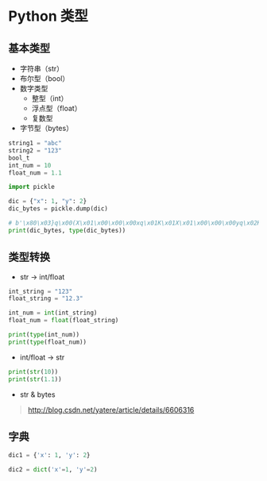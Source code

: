# Python 类型

## 基本类型

* 字符串（str）
* 布尔型（bool）
* 数字类型
  * 整型（int）
  * 浮点型（float）
  * 复数型
* 字节型（bytes）

```python
string1 = "abc"
string2 = "123"
bool_t
int_num = 10
float_num = 1.1
```

```python
import pickle

dic = {"x": 1, "y": 2}
dic_bytes = pickle.dump(dic)

# b'\x80\x03}q\x00(X\x01\x00\x00\x00xq\x01K\x01X\x01\x00\x00\x00yq\x02K\x02u.' <class 'bytes'>
print(dic_bytes, type(dic_bytes))
```

## 类型转换

* str -> int/float

```python
int_string = "123"
float_string = "12.3"

int_num = int(int_string)
float_num = float(float_string)

print(type(int_num))
print(type(float_num))
```

* int/float -> str

```python
print(str(10))
print(str(1.1))
```

* str & bytes

> <http://blog.csdn.net/yatere/article/details/6606316>

## 字典

```python
dic1 = {'x': 1, 'y': 2}

dic2 = dict('x'=1, 'y'=2)
```
